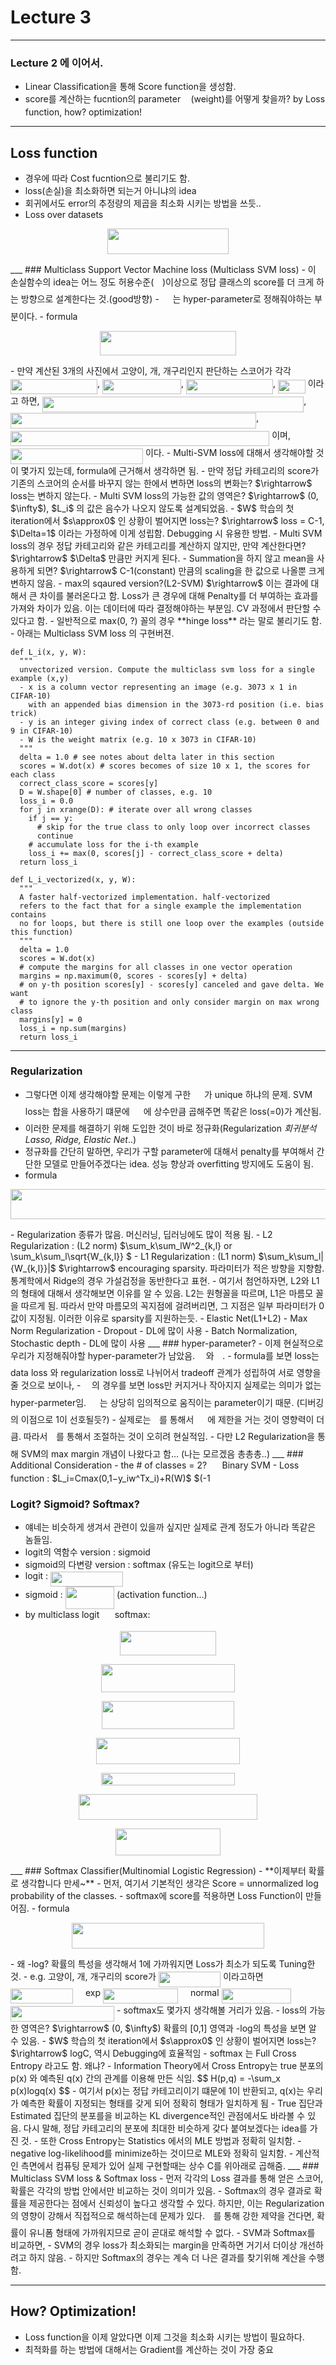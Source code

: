 # Lecture 3
___
### Lecture 2 에 이어서.
- Linear Classification을 통해 Score function을 생성함.
- score를 계산하는 fucntion의 parameter <img src="/tex/31fae8b8b78ebe01cbfbe2fe53832624.svg?invert_in_darkmode&sanitize=true" align=middle width=12.210846449999991pt height=14.15524440000002pt/>(weight)를 어떻게 찾을까? by Loss function, how? optimization!

___
## Loss function
- 경우에 따라 Cost fucntion으로 불리기도 함.
- loss(손실)을 최소화하면 되는거 아니냐의 idea
- 회귀에서도 error의 추정량의 제곱을 최소화 시키는 방법을 쓰듯..
- Loss over datasets 
<p align="center"><img src="/tex/ed664a1f56d03d5de2a46020ce85312f.svg?invert_in_darkmode&sanitize=true" align=middle width=194.14203104999999pt height=41.10931275pt/></p>
___
### Multiclass Support Vector Machine loss (Multiclass SVM loss)
- 이 손실함수의 idea는 어느 정도 허용수준(<img src="/tex/7e9fe18dc67705c858c077c5ee292ab4.svg?invert_in_darkmode&sanitize=true" align=middle width=13.69867124999999pt height=22.465723500000017pt/>)이상으로 정답 클래스의 score를 더 크게 하는 방향으로 설계한다는 것.(good방향)
	- <img src="/tex/7e9fe18dc67705c858c077c5ee292ab4.svg?invert_in_darkmode&sanitize=true" align=middle width=13.69867124999999pt height=22.465723500000017pt/> 는 hyper-parameter로 정해줘야하는 부분이다.
- formula
<p align="center"><img src="/tex/3010a3b8e3c3a4180737502486240c0d.svg?invert_in_darkmode&sanitize=true" align=middle width=217.20603464999996pt height=39.26959575pt/></p>
- 만약 계산된 3개의 사진에서 고양이, 개, 개구리인지 판단하는 스코어가 각각 <img src="/tex/65cafcffa0765f555e3f314b94197bf6.svg?invert_in_darkmode&sanitize=true" align=middle width=138.9155922pt height=24.65753399999998pt/>, <img src="/tex/b3335b1b5f6bc000c6b11db1f99b9605.svg?invert_in_darkmode&sanitize=true" align=middle width=126.13015799999997pt height=24.65753399999998pt/>, <img src="/tex/2439867047b3d6df03ee8e82a3608071.svg?invert_in_darkmode&sanitize=true" align=middle width=138.9155922pt height=24.65753399999998pt/>, <img src="/tex/74c5d8b0bed1bc87f919cbc158fde18a.svg?invert_in_darkmode&sanitize=true" align=middle width=43.83551204999999pt height=22.465723500000017pt/> 이라고 하면, 
 <img src="/tex/64f62162627e2b7efb39973f1fa2a6ee.svg?invert_in_darkmode&sanitize=true" align=middle width=418.75552289999996pt height=24.65753399999998pt/>, <img src="/tex/f77dd5b437cfb0fd0e0863140c411a77.svg?invert_in_darkmode&sanitize=true" align=middle width=393.18465614999997pt height=24.65753399999998pt/>, <img src="/tex/5e47b9d64c7eae55c0a4211eaa217ad4.svg?invert_in_darkmode&sanitize=true" align=middle width=414.18929805pt height=24.65753399999998pt/>  이며,<br>
 <img src="/tex/cc1d135577a56717f43561ba7cce2370.svg?invert_in_darkmode&sanitize=true" align=middle width=212.10029445pt height=24.65753399999998pt/> 이다.
- Multi-SVM loss에 대해서 생각해야할 것이 몇가지 있는데, formula에 근거해서 생각하면 됨.
    - 만약 정답 카테고리의 score가 기존의 스코어의 순서를 바꾸지 않는 한에서 변하면 loss의 변화는? $\rightarrow$ loss는 변하지 않는다.
    - Multi SVM loss의 가능한 값의 영역은? $\rightarrow$ (0, $\infty$), $L_i$ 의 값은 음수가 나오지 않도록 설계되었음.
    - $W$ 학습의 첫 iteration에서 $s\approx0$ 인 상황이 벌어지면 loss는? $\rightarrow$ loss = C-1, $\Delta=1$ 이라는 가정하에 이게 성립함. Debugging 시 유용한 방법.
    - Multi SVM loss의 경우 정답 카테고리와 같은 카테고리를 계산하지 않지만, 만약 계산한다면? $\rightarrow$ $\Delta$ 만큼만 커지게 된다. 
    - Summation을 하지 않고 mean을 사용하게 되면? $\rightarrow$ C-1(constant) 만큼의 scaling을 한 값으로 나올뿐 크게 변하지 않음.
    - max의 sqaured version?(L2-SVM) $\rightarrow$ 이는 결과에 대해서 큰 차이를 불러온다고 함. Loss가 큰 경우에 대해 Penalty를 더 부여하는 효과를 가져와 차이가 있음. 이는 데이터에 따라 결정해야하는 부분임. CV 과정에서 판단할 수 있다고 함.
- 일반적으로 max(0, ?) 꼴의 경우 **hinge loss** 라는 말로 불리기도 함.
- 아래는 Multiclass SVM loss 의 구현버젼.

```
def L_i(x, y, W):
  """
  unvectorized version. Compute the multiclass svm loss for a single example (x,y)
  - x is a column vector representing an image (e.g. 3073 x 1 in CIFAR-10)
    with an appended bias dimension in the 3073-rd position (i.e. bias trick)
  - y is an integer giving index of correct class (e.g. between 0 and 9 in CIFAR-10)
  - W is the weight matrix (e.g. 10 x 3073 in CIFAR-10)
  """
  delta = 1.0 # see notes about delta later in this section
  scores = W.dot(x) # scores becomes of size 10 x 1, the scores for each class
  correct_class_score = scores[y]
  D = W.shape[0] # number of classes, e.g. 10
  loss_i = 0.0
  for j in xrange(D): # iterate over all wrong classes
    if j == y:
      # skip for the true class to only loop over incorrect classes
      continue
    # accumulate loss for the i-th example
    loss_i += max(0, scores[j] - correct_class_score + delta)
  return loss_i

def L_i_vectorized(x, y, W):
  """
  A faster half-vectorized implementation. half-vectorized
  refers to the fact that for a single example the implementation contains
  no for loops, but there is still one loop over the examples (outside this function)
  """
  delta = 1.0
  scores = W.dot(x)
  # compute the margins for all classes in one vector operation
  margins = np.maximum(0, scores - scores[y] + delta)
  # on y-th position scores[y] - scores[y] canceled and gave delta. We want
  # to ignore the y-th position and only consider margin on max wrong class
  margins[y] = 0
  loss_i = np.sum(margins)
  return loss_i
```
___
### Regularization
- 그렇다면 이제 생각해야할 문제는 이렇게 구한 <img src="/tex/84c95f91a742c9ceb460a83f9b5090bf.svg?invert_in_darkmode&sanitize=true" align=middle width=17.80826024999999pt height=22.465723500000017pt/>가 unique 하냐의 문제. SVM loss는 합을 사용하기 떄문에 <img src="/tex/84c95f91a742c9ceb460a83f9b5090bf.svg?invert_in_darkmode&sanitize=true" align=middle width=17.80826024999999pt height=22.465723500000017pt/>에 상수만큼 곱해주면 똑같은 loss(=0)가 계산됨.
- 이러한 문제를 해결하기 위해 도입한 것이 바로 정규화(Regularization *회귀분석 Lasso, Ridge, Elastic Net*..) 
- 정규화를 간단히 말하면, 우리가 구할 parameter에 대해서 penalty를 부여해서 간단한 모델로 만들어주겠다는 idea. 성능 향상과 overfitting 방지에도 도움이 됨.
- formula
<p align="center"><img src="/tex/f291636637402c1217fef1b02bc80cb2.svg?invert_in_darkmode&sanitize=true" align=middle width=587.4173959499999pt height=47.806078649999996pt/></p>
- Regularization 종류가 많음. 머신러닝, 딥러닝에도 많이 적용 됨.
    - L2 Regularization : (L2 norm) $\sum_k\sum_lW^2_{k,l} or \sum_k\sum_l\sqrt{W_{k,l}} $
    - L1 Regularization : (L1 norm) $\sum_k\sum_l|{W_{k,l}}|$ $\rightarrow$ encouraging sparsity. 파라미터가 적은 방향을 지향함. 통계학에서 Ridge의 경우 가설검정을 동반한다고 표현.
        - 여기서 첨언하자면, L2와 L1의 형태에 대해서 생각해보면 이유를 알 수 있음. L2는 원형꼴을 따르며, L1은 마름모 꼴을 따르게 됨. 따라서 만약 마름모의 꼭지점에 걸려버리면, 그 지점은 일부 파라미터가 0 값이 지정됨. 이러한 이유로 sparsity를 지원하는듯.
    - Elastic Net(L1+L2)
    - Max Norm Regularization
    - Dropout - DL에 많이 사용
    - Batch Normalization, Stochastic depth - DL에 많이 사용
___
### hyper-parameter?
- 이제 현실적으로 우리가 지정해줘야할 hyper-parameter가 남았음. <img src="/tex/7e9fe18dc67705c858c077c5ee292ab4.svg?invert_in_darkmode&sanitize=true" align=middle width=13.69867124999999pt height=22.465723500000017pt/>와 <img src="/tex/fd8be73b54f5436a5cd2e73ba9b6bfa9.svg?invert_in_darkmode&sanitize=true" align=middle width=9.58908224999999pt height=22.831056599999986pt/>.
- formula를 보면 loss는 data loss 와 regularization loss로 나뉘어서 tradeoff 관계가 성립하여 서로 영향을 줄 것으로 보이나,
- <img src="/tex/7e9fe18dc67705c858c077c5ee292ab4.svg?invert_in_darkmode&sanitize=true" align=middle width=13.69867124999999pt height=22.465723500000017pt/>의 경우를 보면 loss만 커지거나 작아지지 실제로는 의미가 없는 hyper-parmeter임. <img src="/tex/84c95f91a742c9ceb460a83f9b5090bf.svg?invert_in_darkmode&sanitize=true" align=middle width=17.80826024999999pt height=22.465723500000017pt/>는 상당히 임의적으로 움직이는 parameter이기 때문. (디버깅의 이점으로 1이 선호될듯?)
- 실제로는 <img src="/tex/fd8be73b54f5436a5cd2e73ba9b6bfa9.svg?invert_in_darkmode&sanitize=true" align=middle width=9.58908224999999pt height=22.831056599999986pt/>를 통해서 <img src="/tex/84c95f91a742c9ceb460a83f9b5090bf.svg?invert_in_darkmode&sanitize=true" align=middle width=17.80826024999999pt height=22.465723500000017pt/>에 제한을 거는 것이 영향력이 더 큼. 따라서 <img src="/tex/fd8be73b54f5436a5cd2e73ba9b6bfa9.svg?invert_in_darkmode&sanitize=true" align=middle width=9.58908224999999pt height=22.831056599999986pt/>를 통해서 조절하는 것이 오히려 현실적임.
- 다만 L2 Regularization을 통해 SVM의 max margin 개념이 나왔다고 함... (나는 모르겠음 총총총..)
___
### Additional Consideration
- the # of classes = 2? <img src="/tex/e5d134f35dc4949fab12ec64d186248a.svg?invert_in_darkmode&sanitize=true" align=middle width=16.43840384999999pt height=14.15524440000002pt/> Binary SVM
    - Loss function : $L_i=Cmax(0,1−y_iw^Tx_i)+R(W)$ $(-1<y_i<1)$
    - $C$ 역시 hyper-parameter인데, multiclass에서의 $\lambda$와 비슷함. 관계는 $C\propto1/\lambda$.
- 기존 SVM과 관계가 많다고 하는데... 제가 SVM를 몰라서 ㅈㅅ합니다. 다시 찾아올게요.

___
### Logit? Sigmoid? Softmax?
- 얘네는 비슷하게 생겨서 관련이 있을까 싶지만 실제로 관계 정도가 아니라 똑같은 놈들임. 
- logit의 역함수 version : sigmoid
- sigmoid의 다변량 version : softmax (유도는 logit으로 부터)
- logit : <img src="/tex/53f2f0c259034a48e257422c774725c0.svg?invert_in_darkmode&sanitize=true" align=middle width=116.17897169999999pt height=24.65753399999998pt/>
- sigmoid : <img src="/tex/7d982e6b3fa5c39de42703c01a456ee8.svg?invert_in_darkmode&sanitize=true" align=middle width=78.24577034999999pt height=35.19487620000001pt/> (activation function...)
- by multiclass logit <img src="/tex/e5d134f35dc4949fab12ec64d186248a.svg?invert_in_darkmode&sanitize=true" align=middle width=16.43840384999999pt height=14.15524440000002pt/> softmax: 
<p align="center"><img src="/tex/07670e8f6b4154c9c2b2d6c670049219.svg?invert_in_darkmode&sanitize=true" align=middle width=153.75993105pt height=38.83491479999999pt/></p>
<p align="center"><img src="/tex/a8dd8e134913956eb35eacad73dbb879.svg?invert_in_darkmode&sanitize=true" align=middle width=214.39967175pt height=45.4586385pt/></p>
<p align="center"><img src="/tex/be8441f9f94dd1a00dc465d441b7db9a.svg?invert_in_darkmode&sanitize=true" align=middle width=211.4038905pt height=45.4586385pt/></p>
<p align="center"><img src="/tex/abfa17d99d84adfb5be8e74e3aa69aad.svg?invert_in_darkmode&sanitize=true" align=middle width=230.39936699999998pt height=41.765103599999996pt/></p>
<p align="center"><img src="/tex/c98ac0c5ba438414b55ee1c87c77c3ab.svg?invert_in_darkmode&sanitize=true" align=middle width=213.59784434999997pt height=19.526994300000002pt/></p>
<p align="center"><img src="/tex/1633ef5a1036a1d0fa849b6a5e6b69ef.svg?invert_in_darkmode&sanitize=true" align=middle width=285.70080824999997pt height=41.765103599999996pt/></p>
<p align="center"><img src="/tex/9344b0dfd8445aaa07c66027332160a3.svg?invert_in_darkmode&sanitize=true" align=middle width=167.47236329999998pt height=42.8023266pt/></p>
___
### Softmax Classifier(Multinomial Logistic Regression) 
- **이제부터 확률로 생각합니다 만세~**
- 먼저, 여기서 기본적인 생각은 Score = unnormalized log probability of the classes.
- softmax에 score를 적용하면 Loss Function이 만들어짐.
- formula
<p align="center"><img src="/tex/1935475f7c6829beda884c09730dbb0b.svg?invert_in_darkmode&sanitize=true" align=middle width=308.52920009999997pt height=40.4852712pt/></p>
- 왜 -log? 확률의 특성을 생각해서 1에 가까워지면 Loss가 최소가 되도록 Tuning한 것.
- e.g. 고양이, 개, 개구리의 score가 <img src="/tex/244a22f4138a85e7d0b13e4d69b5cda4.svg?invert_in_darkmode&sanitize=true" align=middle width=99.54357599999997pt height=24.65753399999998pt/> 이라고하면 <br>
<img src="/tex/244a22f4138a85e7d0b13e4d69b5cda4.svg?invert_in_darkmode&sanitize=true" align=middle width=99.54357599999997pt height=24.65753399999998pt/> <img src="/tex/e5d134f35dc4949fab12ec64d186248a.svg?invert_in_darkmode&sanitize=true" align=middle width=16.43840384999999pt height=14.15524440000002pt/>exp <img src="/tex/f42df336eba6c0b08c880476808ebeab.svg?invert_in_darkmode&sanitize=true" align=middle width=119.63498084999998pt height=24.65753399999998pt/> <img src="/tex/e5d134f35dc4949fab12ec64d186248a.svg?invert_in_darkmode&sanitize=true" align=middle width=16.43840384999999pt height=14.15524440000002pt/>normal <img src="/tex/dd1b217fde8a90b1aaab417bd35eb09f.svg?invert_in_darkmode&sanitize=true" align=middle width=111.41577149999999pt height=24.65753399999998pt/> <img src="/tex/e5d134f35dc4949fab12ec64d186248a.svg?invert_in_darkmode&sanitize=true" align=middle width=16.43840384999999pt height=14.15524440000002pt/> <img src="/tex/e3e4ee75efa2f31cb12a19aafd42cb95.svg?invert_in_darkmode&sanitize=true" align=middle width=166.1406252pt height=24.65753399999998pt/>
- softmax도 몇가지 생각해볼 거리가 있음.
    - loss의 가능한 영역은? $\rightarrow$ (0, $\infty$) 확률의 [0,1] 영역과 -log의 특성을 보면 알 수 있음.
    - $W$ 학습의 첫 iteration에서 $s\approx0$ 인 상황이 벌어지면 loss는? $\rightarrow$ logC, 역시 Debugging에 효율적임
- softmax 는 Full Cross Entropy 라고도 함. 왜냐?
    - Information Theory에서 Cross Entropy는 true 분포의 p(x) 와 예측된 q(x) 간의 관계를 이용해 만든 식임.
    $$ H(p,q) = -\sum_x p(x)logq(x) $$
    - 여기서 p(x)는 정답 카테고리이기 떄문에 1이 반환되고, q(x)는 우리가 예측한 확률이 지정되는 형태를 갖게 되어 정확히 형태가 일치하게 됨
    - True 집단과 Estimated 집단의 분포를을 비교하는 KL divergence적인 관점에서도 바라볼 수 있음. 다시 말해, 정답 카테고리의 분포에 최대한 비슷하게 갖다 붙여보겠다는 idea를 가진 것.
- 또한 Cross Entropy는 Statistics 에서의 MLE 방법과 정확히 일치함.
    - negative log-likelihood를 minimize하는 것이므로 MLE와 정확히 일치함. 
- 계산적인 측면에서 컴퓨팅 문제가 있어 실제 구현할때는 상수 C를 위아래로 곱해줌.
___
### Multiclass SVM loss & Softmax loss
- 먼저 각각의 Loss 결과를 통해 얻은 스코어, 확률은 각각의 방법 안에서만 비교하는 것이 의미가 있음.
- Softmax의 경우 결과로 확률을 제공한다는 점에서 신뢰성이 높다고 생각할 수 있다. 하지만, 이는 Regularization의 영향이 강해서 직접적으로 해석하는데 문제가 있다. <img src="/tex/fd8be73b54f5436a5cd2e73ba9b6bfa9.svg?invert_in_darkmode&sanitize=true" align=middle width=9.58908224999999pt height=22.831056599999986pt/>를 통해 강한 제약을 건다면, 확률이 유니폼 형태에 가까워지므로 곧이 곧대로 해석할 수 없다.
- SVM과 Softmax를 비교하면,
    - SVM의 경우 loss가 최소화되는 margin을 만족하면 거기서 더이상 개선하려고 하지 않음.
    - 하지만 Softmax의 경우는 계속 더 나은 결과를 찾기위해 계산을 수행함.
    
---
## How? Optimization!
- Loss function을 이제 알았다면 이제 그것을 최소화 시키는 방법이 필요하다. 
- 최적화를 하는 방법에 대해서는 Gradient를 계산하는 것이 가장 중요
